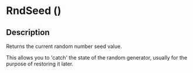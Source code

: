 # RndSeed ()

## Description

Returns the current random number seed value.
This allows you to 'catch' the state of the random generator, usually for the purpose of restoring it later.

